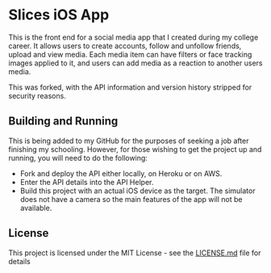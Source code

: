 # Slices iOS App

This is the front end for a social media app that I created during my college career.
It allows users to create accounts, follow and unfollow friends, upload and view media.
Each media item can have filters or face tracking images applied to it, and users can
add media as a reaction to another users media.

This was forked, with the API information and version history stripped for security reasons.

## Building and Running

This is being added to my GitHub for the purposes of seeking a job after finishing my schooling.
However, for those wishing to get the project up and running, you will need to do the following:
- Fork and deploy the API either locally, on Heroku or on AWS.
- Enter the API details into the API Helper.
- Build this project with an actual iOS device as the target. The simulator does not have a camera so the main features of the app will not be available.

## License

This project is licensed under the MIT License - see the [LICENSE.md](LICENSE.md) file for details
